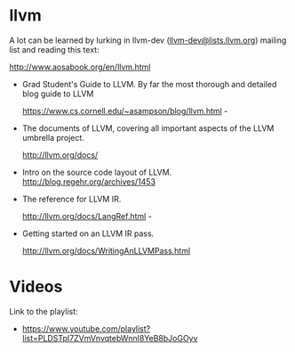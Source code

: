 # llvm 

A lot can be learned by lurking in llvm-dev (llvm-dev@lists.llvm.org) mailing list 
and  reading this text:

http://www.aosabook.org/en/llvm.html

*	Grad Student's Guide to LLVM. By far the most thorough and detailed blog 
	guide to LLVM 

	https://www.cs.cornell.edu/~asampson/blog/llvm.html - 

*	The documents of LLVM, covering all important aspects of the LLVM umbrella 
	project.

	http://llvm.org/docs/

*	Intro on the source code layout of LLVM.
	http://blog.regehr.org/archives/1453

*	The reference for LLVM IR.

	http://llvm.org/docs/LangRef.html - 

*	Getting started on an LLVM IR pass.

	http://llvm.org/docs/WritingAnLLVMPass.html 
	

# Videos

Link to the playlist:

*   https://www.youtube.com/playlist?list=PLDSTpI7ZVmVnvqtebWnnI8YeB8bJoGOyv

